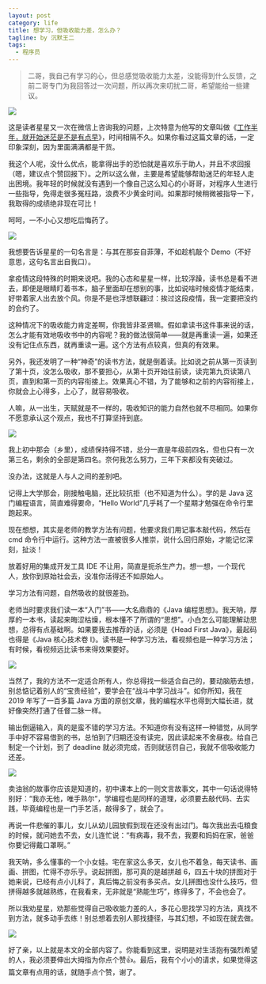```yaml
---
layout: post
category: life
title: 想学习，但吸收能力差，怎么办？
tagline: by 沉默王二
tags: 
  - 程序员
---
```


>二哥，我自己有学习的心，但总感觉吸收能力太差，没能得到什么反馈，之前二哥专门为我回答过一次问题，所以再次来叨扰二哥，希望能给一些建议。

<!--more-->

![](http://www.itwanger.com/assets/images/2020/02/xishou-zhishi-01.png)


这是读者星星又一次在微信上咨询我的问题，上次特意为他写的文章叫做《[工作半年，就开始迷茫是不是有点早](https://mp.weixin.qq.com/s/50Wimh236R3rl6Riem9gDA)》，时间相隔不久。如果你看过这篇文章的话，一定印象深刻，因为里面满满都是干货。

我这个人呢，没什么优点，能拿得出手的恐怕就是喜欢乐于助人，并且不求回报（嗯，建议点个赞回报下）。之所以这么做，主要是希望能够帮助迷茫的年轻人走出困境。我年轻的时候就没有遇到一个像自己这么知心的小哥哥，对程序人生进行一些指导，免得走很多冤枉路，浪费不少黄金时间。如果那时候稍微被指导一下，我取得的成绩绝非现在可比！

呵呵，一不小心又想吃后悔药了。

![](http://www.itwanger.com/assets/images/2020/02/xishou-zhishi-02.gif)


我想要告诉星星的一句名言是：与其在那妄自菲薄，不如趁机敲个 Demo（不好意思，这句名言出自我口）。

拿疫情这段特殊的时期来说吧。我的心态和星星一样，比较浮躁，读书总是看不进去，即便是眼睛盯着书本，脑子里面却在想别的事，比如说啥时候疫情才能结束，好带着家人出去放个风。你是不是也浮想联翩过：挨过这段疫情，我一定要把没约的会约了。

这种情况下的吸收能力肯定差啊，你我皆非圣贤嘛。假如拿读书这件事来说的话，怎么才能有效地吸收书中的内容呢？我的做法很简单——就是再重读一遍，如果还没有记住点东西，就再重读一遍。这个方法有点较真，但真的有效果。

另外，我还发明了一种“神奇”的读书方法，就是倒着读。比如说之前从第一页读到了第十页，没怎么吸收，那不要担心，从第十页开始往前读，读完第九页读第八页，直到和第一页的内容衔接上。效果真心不错，为了能够和之前的内容衔接上，你就会上心得多，上心了，就容易吸收。

人嘛，从一出生，天赋就是不一样的，吸收知识的能力自然也就不尽相同。如果你不愿意承认这个观点，我也不打算坚持到底。

![](http://www.itwanger.com/assets/images/2020/02/xishou-zhishi-03.png)


我上初中那会（乡里），成绩保持得不错，总分一直是年级前四名，但也只有一次第三名，剩余的全部是第四名。奈何我怎么努力，三年下来都没有突破过。

没办法，这就是人与人之间的差别吧。

记得上大学那会，刚接触电脑，还比较抗拒（也不知道为什么）。学的是 Java 这门编程语言，简直难得要命，“Hello World”几乎耗了一个星期才勉强在命令行里跑起来。

现在想想，其实是老师的教学方法有问题，他要求我们用记事本敲代码，然后在 cmd 命令行中运行。这种方法一直被很多人推崇，说什么回归原始，才能记忆深刻，扯淡！

放着好用的集成开发工具 IDE 不让用，简直是扼杀生产力。想一想，一个现代人，放你到原始社会去，没准你活得还不如原始人。

学习方法有问题，自然吸收的就很差劲。

老师当时要求我们读一本“入门”书——大名鼎鼎的《Java 编程思想》。我天呐，厚厚的一本书，读起来晦涩枯燥，根本懂不了所谓的“思想”。小白怎么可能理解动思想，总得有点基础啊。如果要我去推荐的话，必须是《Head First Java》，最起码也得是《Java 核心技术卷 Ⅰ》。读书是一种学习方法，看视频也是一种学习方法；有时候，看视频远比读书来得效果要好。

![](http://www.itwanger.com/assets/images/2020/02/xishou-zhishi-04.png)


当然了，我的方法不一定适合所有人，你总得找一些适合自己的，要动脑筋去想，别总惦记着别人的“宝贵经验”，要学会在“战斗中学习战斗”。如你所知，我在 2019 年写了一百多篇 Java 方面的原创文章，我的编程水平也得到大幅长进，就好像突然打通了任督二脉一样。

输出倒逼输入，真的是蛮不错的学习方法。不知道你有没有这样一种错觉，从同学手中好不容易借到的书，总怕到了归期还没有读完，因此读起来不舍昼夜。给自己制定一个计划，到了 deadline 就必须完成，否则就惩罚自己，我就不信吸收能力还差。

![](http://www.itwanger.com/assets/images/2020/02/xishou-zhishi-05.png)


卖油翁的故事你应该是知道的，初中课本上的一则文言故事文，其中一句话说得特别好：“我亦无他，唯手熟尔”，学编程也是同样的道理，必须要去敲代码、去实践，毕竟编程也是一门手艺活，敲得多了，就会了。

再说一件悲催的事儿，女儿从幼儿园放假到现在还没有出过门。每次我出去屯粮食的时候，就问她去不去，女儿连忙说：“有病毒，我不去，我要和妈妈在家，爸爸你要记得戴口罩啊。”

我天呐，多么懂事的一个小女娃。宅在家这么多天，女儿也不着急，每天读书、画画、拼图，忙得不亦乐乎。说起拼图，那可真的是越拼越 6，四五十块的拼图对于她来说，已经有点小儿科了，真后悔之前没有多买点。女儿拼图也没什么技巧，但拼得越多就越熟练，在我看来，无非就是“熟能生巧”，练得多了，不会也会了。

所以我劝星星，劝那些觉得自己吸收能力差的人，多花心思找学习的方法，真找不到方法，就多动手去练！别总想着去别人那找捷径，与其幻想，不如现在就去做。

![](http://www.itwanger.com/assets/images/2020/02/xishou-zhishi-06.png)

好了亲，以上就是本文的全部内容了。你能看到这里，说明是对生活抱有强烈希望的人，我必须要伸出大拇指为你点个赞👍。最后，我有个小小的请求，如果觉得这篇文章有点用的话，就随手点个赞，谢了。













